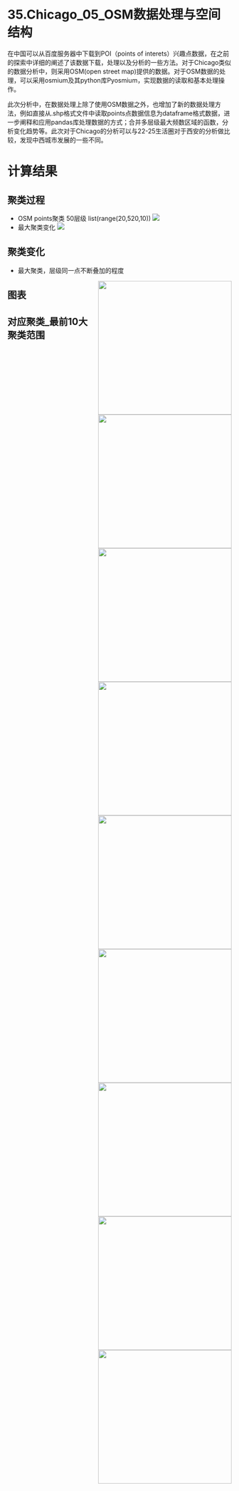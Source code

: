 # 35.Chicago_05_OSM数据处理与空间结构
在中国可以从百度服务器中下载到POI（points of interets）兴趣点数据，在之前的探索中详细的阐述了该数据下载，处理以及分析的一些方法。对于Chicago类似的数据分析中，则采用OSM(open street map)提供的数据。对于OSM数据的处理，可以采用osmium及其python库Pyosmium，实现数据的读取和基本处理操作。

此次分析中，在数据处理上除了使用OSM数据之外，也增加了新的数据处理方法，例如直接从.shp格式文件中读取points点数据信息为dataframe格式数据，进一步阐释和应用pandas库处理数据的方式；合并多层级最大频数区域的函数，分析变化趋势等。此次对于Chicago的分析可以与22-25生活圈对于西安的分析做比较，发现中西城市发展的一些不同。

# 计算结果
## 聚类过程
* OSM points聚类 50层级 list(range(20,520,10))
![](https://github.com/richieBao/python-urbanPlanning/blob/master/images/35_01.jpg)
* 最大聚类变化
![](https://github.com/richieBao/python-urbanPlanning/blob/master/images/35_02.jpg)

## 聚类变化
* 最大聚类，层级同一点不断叠加的程度  
<img src="https://github.com/richieBao/python-urbanPlanning/blob/master/images/35_03.jpg" width="300" align="right">
<img src="https://github.com/richieBao/python-urbanPlanning/blob/master/images/35_04.jpg" width="300" align="right">
  
## 图表  
<img src="https://github.com/richieBao/python-urbanPlanning/blob/master/images/35_05.jpg" width="300" align="right">
<img src="https://github.com/richieBao/python-urbanPlanning/blob/master/images/35_06.jpg" width="300" align="right">
<img src="https://github.com/richieBao/python-urbanPlanning/blob/master/images/35_07.jpg" width="300" align="right">
  
## 对应聚类_最前10大聚类范围  
<img src="https://github.com/richieBao/python-urbanPlanning/blob/master/images/35_08.jpg" width="300" align="right">
<img src="https://github.com/richieBao/python-urbanPlanning/blob/master/images/35_09.jpg" width="300" align="right">
<img src="https://github.com/richieBao/python-urbanPlanning/blob/master/images/35_10.jpg" width="300" align="right">
<img src="https://github.com/richieBao/python-urbanPlanning/blob/master/images/35_11.jpg" width="300" align="right">
